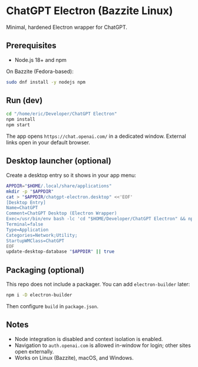 # ChatGPT Electron (Bazzite Linux)

Minimal, hardened Electron wrapper for ChatGPT.

## Prerequisites
- Node.js 18+ and npm

On Bazzite (Fedora-based):
```bash
sudo dnf install -y nodejs npm
```

## Run (dev)
```bash
cd "/home/eric/Developer/ChatGPT Electron"
npm install
npm start
```

The app opens `https://chat.openai.com/` in a dedicated window.
External links open in your default browser.

## Desktop launcher (optional)
Create a desktop entry so it shows in your app menu:
```bash
APPDIR="$HOME/.local/share/applications"
mkdir -p "$APPDIR"
cat > "$APPDIR/chatgpt-electron.desktop" <<'EOF'
[Desktop Entry]
Name=ChatGPT
Comment=ChatGPT Desktop (Electron Wrapper)
Exec=/usr/bin/env bash -lc 'cd "$HOME/Developer/ChatGPT Electron" && npm start'
Terminal=false
Type=Application
Categories=Network;Utility;
StartupWMClass=ChatGPT
EOF
update-desktop-database "$APPDIR" || true
```

## Packaging (optional)
This repo does not include a packager. You can add `electron-builder` later:
```bash
npm i -D electron-builder
```
Then configure `build` in `package.json`.

## Notes
- Node integration is disabled and context isolation is enabled.
- Navigation to `auth.openai.com` is allowed in-window for login; other sites open externally.
- Works on Linux (Bazzite), macOS, and Windows.
